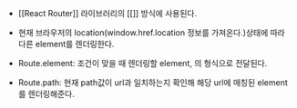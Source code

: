 - [[React Router]] 라이브러리의 [[<BrowserRouter>]] 방식에 사용된다.

- 현재 브라우저의 location(window.href.location 정보를 가져온다.)상태에 따라 다른 element를 렌더링한다.
- Route.element: 조건이 맞을 때 렌더링할 element, <Element />의 형식으로 전달된다.
- Route.path: 현재 path값이 url과 일치하는지 확인해 해당 url에 매칭된 element를 렌더링해준다.